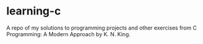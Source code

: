 # learning-c
A repo of my solutions to programming projects and other exercises from C Programming: A Modern Approach by K. N. King.
